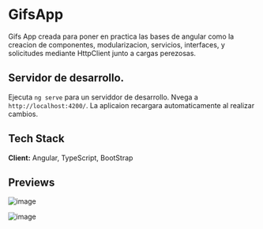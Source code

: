 # GifsApp

Gifs App creada para poner en practica las bases de angular como la creacion de componentes, modularizacion, servicios, interfaces, y solicitudes mediante HttpClient junto a cargas perezosas.

## Servidor de desarrollo.

Ejecuta `ng serve` para un serviddor de desarrollo. Nvega a `http://localhost:4200/`. La aplicaion recargara automaticamente al realizar cambios.


## Tech Stack

**Client:** Angular, TypeScript, BootStrap

## Previews

![image](https://github.com/user-attachments/assets/e898b8f5-cdb1-440a-b509-7360b43cae97)


![image](https://github.com/user-attachments/assets/0f03cfd6-76ed-42b3-afbe-5b7cea76ecac)


  


